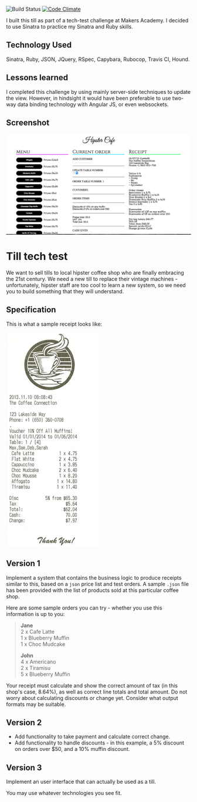 ![Build Status](https://travis-ci.org/veliancreate/cash-register.svg?branch=master) [![Code Climate](https://codeclimate.com/github/veliancreate/cash-register/badges/gpa.svg)](https://codeclimate.com/github/veliancreate/cash-register)

I built this till as part of a tech-test challenge at Makers Academy. I decided to use Sinatra to practice my Sinatra and Ruby skills.

Technology Used
---------------

Sinatra, Ruby, JSON, JQuery, RSpec, Capybara, Rubocop, Travis CI, Hound.

## Lessons learned

I completed this challenge by using mainly server-side techniques to update the view. However, in hindsight it would have been preferable to use two-way data binding technology with Angular JS, or even websockets. 

Screenshot
----------

![screenshot](screenshot.png)

Till tech test
==============

We want to sell tills to local hipster coffee shop who are finally embracing the 21st century. We need a new till to replace their vintage machines - unfortunately, hipster staff are too cool to learn a new system, so we need you to build something that they will understand.

Specification
-------------

This is what a sample receipt looks like:

![a receipt](public/images/receipt.jpg)


Version 1
---------

Implement a system that contains the business logic to produce receipts similar to this, based on a `json` price list and test orders. A sample `.json` file has been provided with the list of products sold at this particular coffee shop. 

Here are some sample orders you can try - whether you use this information is up to you:

> **Jane**  
> 2 x Cafe Latte  
> 1 x Blueberry Muffin  
> 1 x Choc Mudcake  
>
> **John**  
> 4 x Americano  
> 2 x Tiramisu  
> 5 x Blueberry Muffin  

Your receipt must calculate and show the correct amount of tax (in this shop's case, 8.64%), as well as correct line totals and total amount. Do not worry about calculating discounts or change yet. Consider what output formats may be suitable.

Version 2
---------

- Add functionality to take payment and calculate correct change.  
- Add functionality to handle discounts - in this example, a 5% discount on orders over $50, and a 10% muffin discount.

Version 3
---------

Implement an user interface that can actually be used as a till.

You may use whatever technologies you see fit.
